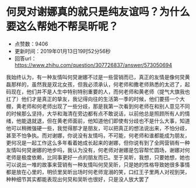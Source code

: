 # 何炅对谢娜真的就只是纯友谊吗？为什么要这么帮她不帮吴昕呢？
- 点赞数：9406
- 更新时间：2019年01月13日19时52分56秒
- 回答url：https://www.zhihu.com/question/307726837/answer/573050694
<body>
 <p data-pid="RlxeP_lZ">我始终认为，有一种友情叫何炅谢娜不过是一些营销而已，真正的友情是像何炅黄磊那样的，虽然我是双北女孩，但我必须承认，何老师和撒老师熟悉的太迟了，起码现在，他们并不是人生中特别特别重要的人，而何老师和黄老师（提气大旗我也扛了）他们才是真正的挚友，我记得向往的生活第一季的时候，他们要搭一个大棚，黄老师和何老师出现了一些分歧，那是我第一次看到何老师在和别人意见不同的时候那么坚持，大华和海清在旁边都有点不敢说话，以前他总是照顾所有人的情绪，他能退就退，但在黄老师面前，他知道他们即使有分歧也不是什么大事，知道他可以稍微强硬一些，我觉得那才是朋友，可以把真正的想法说出来，不怕分歧，甚至不怕争执。而对谢娜，你说没有友情吗，不可能，何老师和谁都能成为朋友，更何况是一起工作这么多年看着她成长起来的谢娜，但你说有到了全网营销有一种友情叫何炅谢娜的地步吗，我认为没有，何老师对谢娜是包容帮忙圆场，谢娜对何老师是极度依赖，比同事更好一点的朋友而已。至于吴昕，我想，只要她想，她也可以说出一堆的故事来营销有一种友情叫何炅吴昕，只是她的性格导致她很多事情都是放在心里的，明侦里吴昕出场时何老师宠溺的笑，口红王子里两人对视到哭，种种细节其实都能表现出何炅和吴昕也很好，只是没人放大罢了</p>
</body>